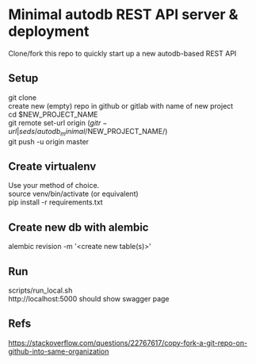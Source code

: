 # Minimal autodb REST API server & deployment
Clone/fork this repo to quickly start up a new autodb-based REST API

## Setup
git clone <this repo> <new folder>  
create new (empty) repo in github or gitlab with name of new project  
cd $NEW_PROJECT_NAME  
git remote set-url origin $(git r-url | sed s/autodb_minimal/$NEW_PROJECT_NAME/)  
git push -u origin master  

## Create virtualenv
Use your method of choice.  
source venv/bin/activate (or equivalent)  
pip install -r requirements.txt  

## Create new db with alembic
alembic revision -m '<create new table(s)>'  
<populate database however you need>

## Run
scripts/run_local.sh  
http://localhost:5000 should show swagger page

## Refs
https://stackoverflow.com/questions/22767617/copy-fork-a-git-repo-on-github-into-same-organization
